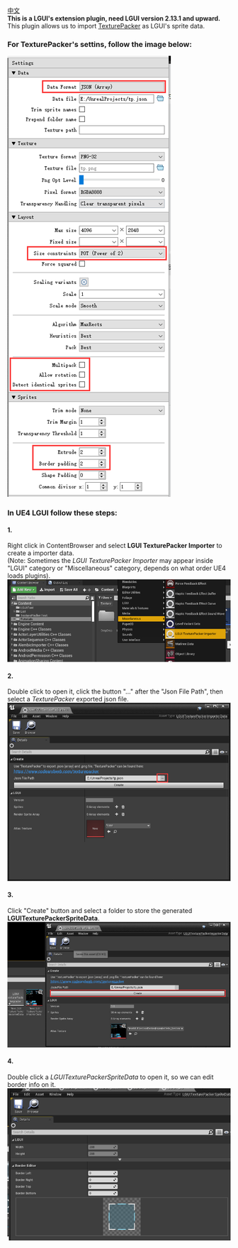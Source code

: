 [中文](./README.md)  
**This is a LGUI's extension plugin, need LGUI version 2.13.1 and upward.**  
This plugin allows us to import [TexturePacker](https://www.codeandweb.com/texturepacker) as LGUI's sprite data.  
### For TexturePacker's settins, follow the image below:  
![](./Resources/TP_Settings.png) 
### In UE4 LGUI follow these steps:  
#### 1.  
Right click in ContentBrowser and select **LGUI TexturePacker Importer** to create a importer data.  
(Note: Sometimes the *LGUI TexturePacker Importer* may appear inside "LGUI" category or "Miscellaneous" category, depends on what order UE4 loads plugins).  
![](./Resources/Step1.png)
#### 2.  
Double click to open it, click the button "..." after the "Json File Path", then select a *TexturePacker* exported json file.  
![](./Resources/Step2.png)
#### 3.  
Click "Create" button and select a folder to store the generated **LGUITexturePackerSpriteData**.  
![](./Resources/Step3.png)
#### 4.  
Double click a *LGUITexturePackerSpriteData* to open it, so we can edit border info on it.  
![](./Resources/Step4.png)
